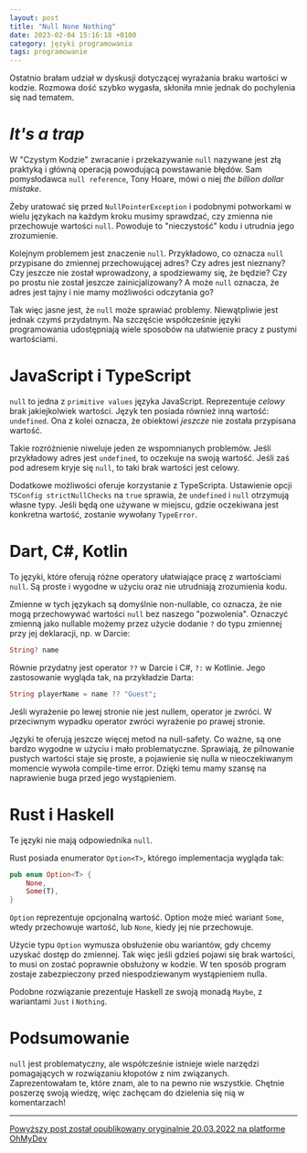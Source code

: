 ```yaml
---
layout: post
title: "Null None Nothing"
date: 2023-02-04 15:16:18 +0100
category: języki programowania
tags: programowanie
---
```


Ostatnio brałam udział w dyskusji dotyczącej wyrażania braku wartości w kodzie. Rozmowa dość szybko wygasła, skłoniła mnie jednak do pochylenia się nad tematem.

# **_It's a trap_**

W "Czystym Kodzie" zwracanie i przekazywanie `null` nazywane jest złą praktyką i główną operacją powodującą powstawanie błędów. Sam pomysłodawca `null reference`, Tony Hoare, mówi o niej _the billion dollar mistake_.

Żeby uratować się przed `NullPointerException` i podobnymi potworkami w wielu językach na każdym kroku musimy sprawdzać, czy zmienna nie przechowuje wartości `null`. Powoduje to "nieczystość" kodu i utrudnia jego zrozumienie.

Kolejnym problemem jest znaczenie `null`. Przykładowo, co oznacza `null` przypisane do zmiennej przechowującej adres? Czy adres jest nieznany? Czy jeszcze nie został wprowadzony, a spodziewamy się, że będzie? Czy po prostu nie został jeszcze zainicjalizowany? A może `null` oznacza, że adres jest tajny i nie mamy możliwości odczytania go?

Tak więc jasne jest, że `null` może sprawiać problemy. Niewątpliwie jest jednak czymś przydatnym. Na szczęście współcześnie języki programowania udostępniają wiele sposobów na ułatwienie pracy z pustymi wartościami.

# JavaScript i TypeScript

`null` to jedna z `primitive values` języka JavaScript. Reprezentuje _celowy_ brak jakiejkolwiek wartości. Język ten posiada również inną wartość: `undefined`. Ona z kolei oznacza, że obiektowi _jeszcze_ nie została przypisana wartość.

Takie rozróżnienie niweluje jeden ze wspomnianych problemów. Jeśli przykładowy adres jest `undefined`, to oczekuje na swoją wartość. Jeśli zaś pod adresem kryje się `null`, to taki brak wartości jest celowy.

Dodatkowe możliwości oferuje korzystanie z TypeScripta. Ustawienie opcji `TSConfig strictNullChecks` na `true` sprawia, że `undefined` i `null` otrzymują własne typy. Jeśli będą one używane w miejscu, gdzie oczekiwana jest konkretna wartość, zostanie wywołany `TypeError`.

# Dart, C#, Kotlin

To języki, które oferują różne operatory ułatwiające pracę z wartościami `null`. Są proste i wygodne w użyciu oraz nie utrudniają zrozumienia kodu.

Zmienne w tych językach są domyślnie non-nullable, co oznacza, że nie mogą przechowywać wartości `null` bez naszego "pozwolenia". Oznaczyć zmienną jako nullable możemy przez użycie dodanie `?` do typu zmiennej przy jej deklaracji, np. w Darcie:

```dart
String? name
```

Równie przydatny jest operator `??` w Darcie i C#, `?:` w Kotlinie. Jego zastosowanie wygląda tak, na przykładzie Darta:

```dart
String playerName = name ?? "Guest";
```

Jeśli wyrażenie po lewej stronie nie jest nullem, operator je zwróci. W przeciwnym wypadku operator zwróci wyrażenie po prawej stronie.

Języki te oferują jeszcze więcej metod na null-safety. Co ważne, są one bardzo wygodne w użyciu i mało problematyczne. Sprawiają, że pilnowanie pustych wartości staje się proste, a pojawienie się nulla w nieoczekiwanym momencie wywoła compile-time error. Dzięki temu mamy szansę na naprawienie buga przed jego wystąpieniem.

# Rust i Haskell

Te języki nie mają odpowiednika `null`.

Rust posiada enumerator `Option<T>`, którego implementacja wygląda tak:

```rs
pub enum Option<T> {
    None,
    Some(T),
}
```

`Option` reprezentuje opcjonalną wartość. Option może mieć wariant `Some`, wtedy przechowuje wartość, lub `None`, kiedy jej nie przechowuje.

Użycie typu `Option` wymusza obsłużenie obu wariantów, gdy chcemy uzyskać dostęp do zmiennej. Tak więc jeśli gdzieś pojawi się brak wartości, to musi on zostać poprawnie obsłużony w kodzie. W ten sposób program zostaje zabezpieczony przed niespodziewanym wystąpieniem nulla.

Podobne rozwiązanie prezentuje Haskell ze swoją monadą `Maybe`, z wariantami `Just` i `Nothing`.

# Podsumowanie

`null` jest problematyczny, ale współcześnie istnieje wiele narzędzi pomagających w rozwiązaniu kłopotów z nim związanych. Zaprezentowałam te, które znam, ale to na pewno nie wszystkie. Chętnie poszerzę swoją wiedzę, więc zachęcam do dzielenia się nią w komentarzach!

---

[Powyższy post został opublikowany oryginalnie 20.03.2022 na platforme OhMyDev](https://ohmydev.pl/post/null-none-nothing-39a6)
